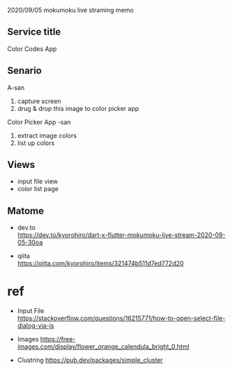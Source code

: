 2020/09/05 mokumoku live straming memo

## Service title
Color Codes App

## Senario

A-san
  1. capture screen 
  2. drug & drop this image to color picker app
   
Color Picker App -san
  1. extract image colors
  2. list up colors

## Views

- input file view
- color list page


## Matome 
- dev.to  
https://dev.to/kyorohiro/dart-x-flutter-mokumoku-live-stream-2020-09-05-30oa

- qiita  
https://qiita.com/kyorohiro/items/321474b511d7ed772d20



# ref
- Input File   
https://stackoverflow.com/questions/16215771/how-to-open-select-file-dialog-via-js


- Images 
https://free-images.com/display/flower_orange_calendula_bright_0.html


- Clustring 
https://pub.dev/packages/simple_cluster



　
